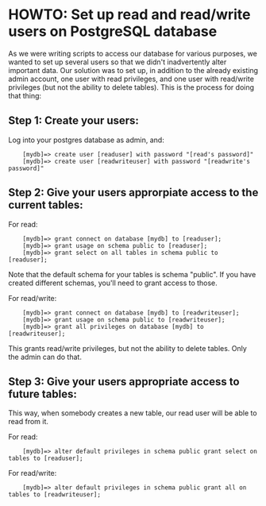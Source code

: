 
HOWTO: Set up read and read/write users on PostgreSQL database
==============================================================

As we were writing scripts to access our database for various purposes,
we wanted to set up several users so that we didn't inadvertently alter
important data.  Our solution was to set up, in addition to the already
existing admin account, one user with read privileges, and one user with
read/write privileges (but not the ability to delete tables).  This is
the process for doing that thing:

Step 1: Create your users:
--------------------------

Log into your postgres database as admin, and:

```
    [mydb]=> create user [readuser] with password "[read's password]"
    [mydb]=> create user [readwriteuser] with password "[readwrite's password]"
```

Step 2: Give your users approrpiate access to the current tables:
-----------------------------------------------------------------

For read:

```
    [mydb]=> grant connect on database [mydb] to [readuser];
    [mydb]=> grant usage on schema public to [readuser];
    [mydb]=> grant select on all tables in schema public to [readuser];
```

Note that the default schema for your tables is schema "public".  If you have created different schemas, you'll need to grant access to those.

For read/write:

```
    [mydb]=> grant connect on database [mydb] to [readwriteuser];
    [mydb]=> grant usage on schema public to [readwriteuser];
    [mydb]=> grant all privileges on database [mydb] to [readwriteuser];
```

This grants read/write privileges, but not the ability to delete tables.  Only the admin can do that.

Step 3: Give your users appropriate access to future tables:
------------------------------------------------------------

This way, when somebody creates a new table, our read user will be able to read from it.

For read:

```
    [mydb]=> alter default privileges in schema public grant select on tables to [readuser];
```

For read/write:

```
    [mydb]=> alter default privileges in schema public grant all on tables to [readwriteuser];
```

